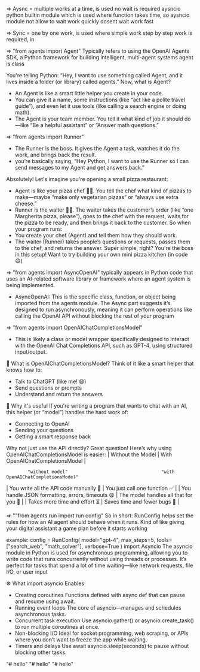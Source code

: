 => Aysnc =  multiple works at a time, is used no wait is required
aysncio python builtin module which is used where function takes time,
so aysncio module not allow to wait work quickly dosent wait work fast 


=> Sync = one by one work, is used where simple work step by step work is required, in 

=> "from agents import Agent"
Typically refers to using the OpenAI Agents SDK, a Python framework for building intelligent, multi-agent systems
agent is class

You're telling Python: “Hey, I want to use something called Agent, and it lives inside a folder (or library) called agents.”
Now, what is Agent?
- An Agent is like a smart little helper you create in your code.
- You can give it a name, some instructions (like “act like a polite travel guide”), and even let it use tools (like calling a search engine or doing math).
- The Agent is your team member. You tell it what kind of job it should do—like “Be a helpful assistant” or “Answer math questions.”

=> "from agents import Runner"
- The Runner is the boss. It gives the Agent a task, watches it do the work, and brings back the result.
- you’re basically saying, “Hey Python, I want to use the Runner so I can send messages to my Agent and get answers back.”


Absolutely! Let's imagine you're opening a small pizza restaurant:
- Agent is like your pizza chef 👨‍🍳. You tell the chef what kind of pizzas to make—maybe “make only vegetarian pizzas” or “always use extra cheese.”
- Runner is the waiter 🧑‍🍳. The waiter takes the customer’s order (like “one Margherita pizza, please”), goes to the chef with the request, waits for the pizza to be ready, and then brings it back to the customer.
So when your program runs:
- You create your chef (Agent) and tell them how they should work.
- The waiter (Runner) takes people’s questions or requests, passes them to the chef, and returns the answer.
Super simple, right? You're the boss in this setup! Want to try building your own mini pizza kitchen (in code 😄)

=> "from agents import AsyncOpenAI" 
typically appears in Python code that uses an AI-related software library or framework where an agent system is being implemented.
- AsyncOpenAI: This is the specific class, function, or object being imported from the agents module. The Async part suggests it’s designed to run asynchronously, meaning it can perform operations like calling the OpenAI API without blocking the rest of your program


=> "from agents import OpenAIChatCompletionsModel"
- This is likely a class or model wrapper specifically designed to interact with the OpenAI Chat Completions API, such as GPT-4, using structured input/output.

💬 What is OpenAIChatCompletionsModel?
Think of it like a smart helper that knows how to:
- Talk to ChatGPT (like me! 😄)
- Send questions or prompts
- Understand and return the answers

🔧 Why it's useful
If you're writing a program that wants to chat with an AI, this helper (or “model”) handles the hard work of:
- Connecting to OpenAI
- Sending your questions
- Getting a smart response back

Why not just use the API directly?
Great question! Here’s why using OpenAIChatCompletionsModel is easier:
| Without the Model | With OpenAIChatCompletionsModel | 
            
            "without model"                                   "with OpenAIChatCompletionsModel"
            
| You write all the API code manually 🧱                   | You just call one function ✅ | 
| You handle JSON formatting, errors, timeouts 😩          | The model handles all that for you 🤖 | 
| Takes more time and effort ⏳                             | Saves time and fewer bugs 🚀 | 



=> ""from agents.run import run config"
So in short: RunConfig helps set the rules for how an AI agent should behave when it runs. Kind of like giving your digital assistant a game plan before it starts working 

example: 
config = RunConfig(
    model="gpt-4",
    max_steps=5,
    tools=["search_web", "math_solver"],
    verbose=True
)
import Asyncio 
The asyncio module in Python is used for asynchronous programming, allowing you to write code that runs concurrently without 
using threads or processes. It’s perfect for tasks that spend a lot of time waiting—like network requests, file I/O, or user input


⚙️ What import asyncio Enables
- Creating coroutines
Functions defined with async def that can pause and resume using await.
- Running event loops
The core of asyncio—manages and schedules asynchronous tasks.
- Concurrent task execution
Use asyncio.gather() or asyncio.create_task() to run multiple coroutines at once.
- Non-blocking I/O
Ideal for socket programming, web scraping, or APIs where you don’t want to freeze the app while waiting.
- Timers and delays
Use await asyncio.sleep(seconds) to pause without blocking other tasks.

"# hello" 
"# hello" 
"# hello" 
